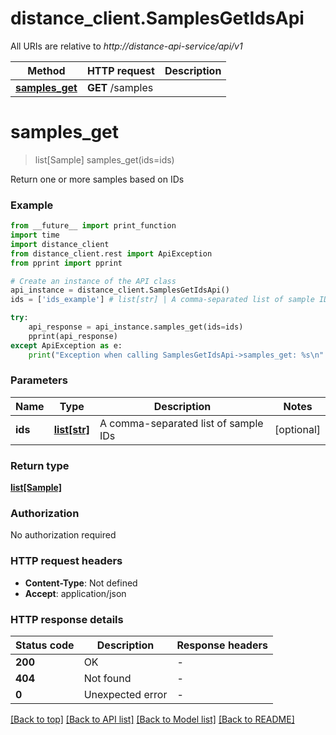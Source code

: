 # distance_client.SamplesGetIdsApi

All URIs are relative to *http://distance-api-service/api/v1*

Method | HTTP request | Description
------------- | ------------- | -------------
[**samples_get**](SamplesGetIdsApi.md#samples_get) | **GET** /samples | 


# **samples_get**
> list[Sample] samples_get(ids=ids)



Return one or more samples based on IDs

### Example

```python
from __future__ import print_function
import time
import distance_client
from distance_client.rest import ApiException
from pprint import pprint

# Create an instance of the API class
api_instance = distance_client.SamplesGetIdsApi()
ids = ['ids_example'] # list[str] | A comma-separated list of sample IDs (optional)

try:
    api_response = api_instance.samples_get(ids=ids)
    pprint(api_response)
except ApiException as e:
    print("Exception when calling SamplesGetIdsApi->samples_get: %s\n" % e)
```

### Parameters

Name | Type | Description  | Notes
------------- | ------------- | ------------- | -------------
 **ids** | [**list[str]**](str.md)| A comma-separated list of sample IDs | [optional] 

### Return type

[**list[Sample]**](Sample.md)

### Authorization

No authorization required

### HTTP request headers

 - **Content-Type**: Not defined
 - **Accept**: application/json

### HTTP response details
| Status code | Description | Response headers |
|-------------|-------------|------------------|
**200** | OK |  -  |
**404** | Not found |  -  |
**0** | Unexpected error |  -  |

[[Back to top]](#) [[Back to API list]](../README.md#documentation-for-api-endpoints) [[Back to Model list]](../README.md#documentation-for-models) [[Back to README]](../README.md)

